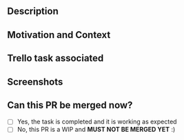 <!--- Provide a general summary of your changes in the Title above -->

## Description
<!--- Describe your changes in detail -->

## Motivation and Context
<!--- Why is this change required? What problem does it solve? -->

## Trello task associated
<!-- If there's a Trello task associated to this PR, please share it here-->

## Screenshots
<!-- If your work add visual changes, please add some screenshots of the changes -->

## Can this PR be merged now?
<!-- Choose the one that matches the status of this PR-->
 - [ ] Yes, the task is completed and it is working as expected
 - [ ] No, this PR is a WIP and **MUST NOT BE MERGED YET** :)
